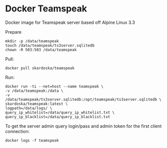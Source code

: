 # Docker Teamspeak
Docker image for Teamspeak server
based off Alpine Linux 3.3

Prepare
```
mkdir -p /data/teamspeak
touch /data/teamspeak/ts3server.sqlitedb
chown -R 503:503 /data/teamspeak
```

Pull:
```
docker pull skardoska/teamspeak
```
Run:
```
docker run -ti --net=host --name teamspeak \
-v /data/teamspeak:/data \
-v /data/teamspeak/ts3server.sqlitedb:/opt/teamspeak/ts3server.sqlitedb \
skardoska/teamspeak:latest \
logpath=/data/logs/ \
query_ip_whitelist=/data/query_ip_whitelist.txt \
query_ip_blacklist=/data/query_ip_blacklist.txt
```

To get the server admin query login/pass and admin token for the first client connection:
```
docker logs -f teamspeak
```


